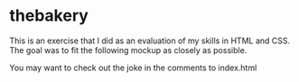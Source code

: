 # thebakery

This is an exercise that I did as an evaluation of my skills in HTML and CSS. The goal was to fit the following mockup as closely as possible.

You may want to check out the joke in the comments to index.html
